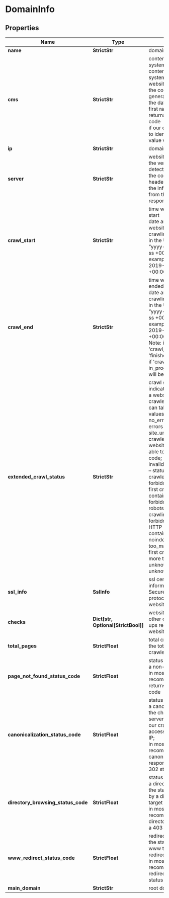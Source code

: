 # DomainInfo


## Properties

| Name | Type | Description | Notes |
|------------ | ------------- | ------------- | -------------|
**name** | **StrictStr** | domain name |[optional]|
**cms** | **StrictStr** | content management system<br>content management system identified on a website<br>the content of the generator meta tag<br>the data is taken from the first random page that returns the 200 response code<br>if our crawler was unable to identify the cms, the value would be null |[optional]|
**ip** | **StrictStr** | domain ip address |[optional]|
**server** | **StrictStr** | website server<br>the version of the server detected on a website<br>the content of the server header<br>the information is taken from the first page which response code is 200 |[optional]|
**crawl_start** | **StrictStr** | time when the crawling start<br>date and time when the website was sent for crawling<br>in the UTC format: “yyyy-mm-dd hh-mm-ss +00:00”<br>example:<br>2019-11-15 12:57:46 +00:00 |[optional]|
**crawl_end** | **StrictStr** | time when the crawling ended<br>date and time when the crawling was finished<br>in the UTC format: “yyyy-mm-dd hh-mm-ss +00:00”<br>example:<br>2019-11-15 12:57:46 +00:00<br>Note: informative only if 'crawl_progress' is 'finished'<br>if 'crawl_progress' is in_progress, the value will be null |[optional]|
**extended_crawl_status** | **StrictStr** | crawl status and errors<br>indicates the reason why a website was not crawled;<br>can take the following values:<br>no_errors – no crawling errors were detected;<br>site_unreachable – our crawler could not reach a website and thus was not able to obtain a status code;<br>invalid_page_status_code – status code of the first crawled page >= 400;<br>forbidden_meta_tag – the first crawled page contains the <meta robots=”noindex”> tag;<br>forbidden_robots – robots.txt forbids crawling the page;<br>forbidden_http_header – HTTP header of the page contains “X-Robots-Tag: noindex” ;<br>too_many_redirects – the first crawled page has more than 10 redirects;<br>unknown – the reason is unknown |[optional]|
**ssl_info** | **SslInfo** | ssl certificate info<br>information about the Secure Sockets Layer protocol detected on a website |[optional]|
**checks** | **Dict[str, Optional[StrictBool]]** | website checks<br>other on-page check-ups related to the website |[optional]|
**total_pages** | **StrictFloat** | total crawled pages<br>the total number of crawled pages |[optional]|
**page_not_found_status_code** | **StrictFloat** | status code returned by a non-existent page<br>in most cases, it is recommended a server returns a 404 response code |[optional]|
**canonicalization_status_code** | **StrictFloat** | status code returned by a canonicalized page<br>the checkup of the server behavior when our crawler tries to access the website via IP;<br>in most cases, it is recommended that canonicalized pages respond with a 301 or 302 status code |[optional]|
**directory_browsing_status_code** | **StrictFloat** | status code returned by a directory<br>the status code returned by a directory page on a target website<br>in most cases, it is recommended that directories respond with a 403 or 401 status code |[optional]|
**www_redirect_status_code** | **StrictFloat** | redirect status code<br>the status code of the www to non-www redirect<br>in most cases, it is recommended that redirect returns a 301 status code |[optional]|
**main_domain** | **StrictStr** | root domain name |[optional]|